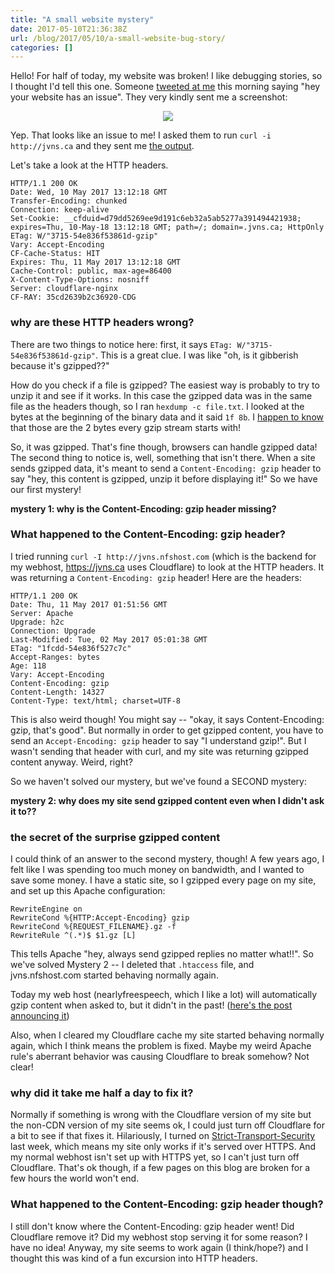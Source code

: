 ```yaml
---
title: "A small website mystery"
date: 2017-05-10T21:36:38Z
url: /blog/2017/05/10/a-small-website-bug-story/
categories: []
---
```


Hello! For half of today, my website was broken! I like debugging
stories, so I thought I'd tell this one. Someone [tweeted at me](https://twitter.com/Shoxolat/status/862281387138838528) this morning
saying "hey your website has an issue". They very kindly sent me a
screenshot:

<div align="center">
<a href="https://jvns.ca/images/gibberish_website.png">
<img src="https://jvns.ca/images/gibberish_website.png">
</a>
</div>

Yep. That looks like an issue to me! I asked them to run `curl -i
http://jvns.ca` and they sent me [the output](https://gist.github.com/jvns/33d5b9d45eaa6a827456daa3d6f278ba/raw/266e8584e127edf67345f1cca550b7118567c33c/gistfile1.txt).

Let's take a look at the HTTP headers.

```
HTTP/1.1 200 OK
Date: Wed, 10 May 2017 13:12:18 GMT
Transfer-Encoding: chunked
Connection: keep-alive
Set-Cookie: __cfduid=d79dd5269ee9d191c6eb32a5ab5277a391494421938;
expires=Thu, 10-May-18 13:12:18 GMT; path=/; domain=.jvns.ca; HttpOnly
ETag: W/"3715-54e836f53861d-gzip"
Vary: Accept-Encoding
CF-Cache-Status: HIT
Expires: Thu, 11 May 2017 13:12:18 GMT
Cache-Control: public, max-age=86400
X-Content-Type-Options: nosniff
Server: cloudflare-nginx
CF-RAY: 35cd2639b2c36920-CDG
```

### why are these HTTP headers wrong?

There are two things to notice here: first, it says `ETag:
W/"3715-54e836f53861d-gzip"`. This is a great clue. I was like "oh, is
it gibberish because it's gzipped??"

How do you check if a file is gzipped? The easiest way is probably to
try to unzip it and see if it works. In this case the gzipped data was in the same file as the headers
though, so I ran `hexdump -c file.txt`. I looked at the bytes at the
beginning of the binary data and it said `1f 8b`. I [happen to know](https://jvns.ca/blog/2013/10/24/day-16-gzip-plus-poetry-equals-awesome/) that those are the 2 bytes every gzip stream starts with!

So, it was gzipped. That's fine though, browsers can handle gzipped
data! The second thing to notice is, well, something that isn't there.
When a site sends gzipped data, it's meant to send a `Content-Encoding:
gzip` header to say "hey, this content is gzipped, unzip it before
displaying it!" So we have our first mystery!

**mystery 1: why is the Content-Encoding: gzip header missing?**

### What happened to the Content-Encoding: gzip header?

I tried running `curl -I http://jvns.nfshost.com` (which is the backend
for my webhost, https://jvns.ca uses Cloudflare) to look at the HTTP headers. It was returning a
`Content-Encoding: gzip` header! Here are the headers:

```
HTTP/1.1 200 OK
Date: Thu, 11 May 2017 01:51:56 GMT
Server: Apache
Upgrade: h2c
Connection: Upgrade
Last-Modified: Tue, 02 May 2017 05:01:38 GMT
ETag: "1fcdd-54e836f527c7c"
Accept-Ranges: bytes
Age: 118
Vary: Accept-Encoding
Content-Encoding: gzip
Content-Length: 14327
Content-Type: text/html; charset=UTF-8
```

This is also weird though! You might say -- "okay, it says
Content-Encoding: gzip, that's good". But normally in order to get
gzipped content, you have to send an `Accept-Encoding: gzip` header to
say "I understand gzip!". But I wasn't sending that header with curl, and my site
was returning gzipped content anyway. Weird, right?

So we haven't solved our mystery, but we've found a SECOND mystery:

**mystery 2: why does my site send gzipped content even when I didn't ask it to??**

### the secret of the surprise gzipped content

I could think of an answer to the second mystery, though! A few years
ago, I felt like I was spending too much money on bandwidth, and I
wanted to save some money. I have a static site, so I gzipped every page
on my site, and set up this Apache configuration:

```
RewriteEngine on 
RewriteCond %{HTTP:Accept-Encoding} gzip 
RewriteCond %{REQUEST_FILENAME}.gz -f 
RewriteRule ^(.*)$ $1.gz [L] 
```

This tells Apache "hey, always send gzipped replies no matter what!!".
So we've solved Mystery 2 -- I deleted that `.htaccess` file, and
jvns.nfshost.com started behaving normally again.

Today my web host (nearlyfreespeech, which I like a lot) will
automatically gzip content when asked to, but it didn't in the past!
([here's the post announcing it](https://blog.nearlyfreespeech.net/2016/02/19/unlimited_free_bandwidth_some_limitations_apply/))

Also, when I cleared my Cloudflare cache my site started behaving
normally again, which I think means the problem is fixed. Maybe my weird
Apache rule's aberrant behavior was causing Cloudflare to break somehow? Not clear!

### why did it take me half a day to fix it?

Normally if something is wrong with the Cloudflare version of my site
but the non-CDN version of my site seems ok, I could just turn off
Cloudflare for a bit to see if that fixes it. Hilariously, I turned on
[Strict-Transport-Security](https://jvns.ca/blog/2017/04/30/using-strict-transport-security/)
last week, which means my site only works if it's served over HTTPS. And
my normal webhost isn't set up with HTTPS yet, so I can't just turn off
Cloudflare. That's ok though, if a few pages on this blog are broken for
a few hours the world won't end.

### What happened to the Content-Encoding: gzip header though?

I still don't know where the Content-Encoding: gzip header went! Did
Cloudflare remove it? Did my webhost stop serving it for some reason? I
have no idea! Anyway, my site seems to work again (I think/hope?) and I
thought this was kind of a fun excursion into HTTP headers.
